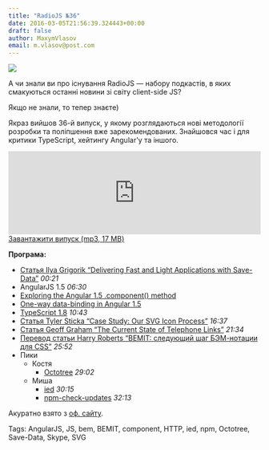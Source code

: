 ```yaml
---
title: "RadioJS №36"
date: 2016-03-05T21:56:39.324443+00:00
draft: false
author: MaxymVlasov
email: m.vlasov@post.com
---
```


<div class="image-wrapper">
    <img src="/images/2016/03/1457214971_800ac3163f9349e89236732f42b60bda.png" class="post-image full-img">
</div>

А чи знали ви про існування RadioJS — набору подкастів, в яких смакуються останні новини зі світу client-side JS?

Якщо не знали, то тепер знаєте)

Якраз вийшов 36-й випуск, у якому розглядаються нові методології розробки та поліпшення вже зарекомендованих. Знайшовся час і для критики TypeScript, хейтингу Angular'y та іншого.

<div class="soundcloudIsGold " id="soundcloud-250143484"><iframe width="100%" height="166px" scrolling="no" frameborder="no" src="https://w.soundcloud.com/player/?url=http%3A%2F%2Fapi.soundcloud.com%2Ftracks%2F250143484&amp;auto_play=false&amp;show_artwork=true&amp;color=d9e021"></iframe></div>
<a href="https://radiojs.ru/podlove/file/184/s/download/RadioJS-36.mp3">Завантажити випуск (mp3, 17 MB)</a>

       
<b>Програма:</b>
* <a href="https://developers.google.com/web/updates/2016/02/save-data" onclick="_gaq.push(['_trackEvent', 'outbound-article', 'https://developers.google.com/web/updates/2016/02/save-data', 'Статья Ilya Grigorik &#8220;Delivering Fast and Light Applications with Save-Data&#8221;']);" >Статья Ilya Grigorik &#8220;Delivering Fast and Light Applications with Save-Data&#8221;</a> <em>00:21</em>
* AngularJS 1.5 <em>06:30</em>
* <a href="https://toddmotto.com/exploring-the-angular-1-5-component-method/" onclick="_gaq.push(['_trackEvent', 'outbound-article', 'https://toddmotto.com/exploring-the-angular-1-5-component-method/', 'Exploring the Angular 1.5 .component() method']);" >Exploring the Angular 1.5 .component() method</a>
* <a href="https://toddmotto.com/one-way-data-binding-in-angular-1-5/" onclick="_gaq.push(['_trackEvent', 'outbound-article', 'https://toddmotto.com/one-way-data-binding-in-angular-1-5/', 'One-way data-binding in Angular 1.5']);" >One-way data-binding in Angular 1.5</a>
* <a href="https://blogs.msdn.microsoft.com/typescript/2016/02/22/announcing-typescript-1-8-2/" onclick="_gaq.push(['_trackEvent', 'outbound-article', 'https://blogs.msdn.microsoft.com/typescript/2016/02/22/announcing-typescript-1-8-2/', 'TypeScript 1.8']);" >TypeScript 1.8</a> <em>10:43</em>
* <a href="http://blog.cloudfour.com/our-svg-icon-process/" onclick="_gaq.push(['_trackEvent', 'outbound-article', 'http://blog.cloudfour.com/our-svg-icon-process/', 'Статья Tyler Sticka &#8220;Case Study: Our SVG Icon Process&#8221;']);" >Статья Tyler Sticka &#8220;Case Study: Our SVG Icon Process&#8221;</a> <em>16:37</em>
* <a href="https://css-tricks.com/the-current-state-of-telephone-links/" onclick="_gaq.push(['_trackEvent', 'outbound-article', 'https://css-tricks.com/the-current-state-of-telephone-links/', 'Статья Geoff Graham &#8220;The Current State of Telephone Links&#8221;']);" >Статья Geoff Graham &#8220;The Current State of Telephone Links&#8221;</a> <em>21:34</em>
* <a href="http://frontender.info/bemit-taking-the-bem-naming-convention-a-step-further/" onclick="_gaq.push(['_trackEvent', 'outbound-article', 'http://frontender.info/bemit-taking-the-bem-naming-convention-a-step-further/', 'Перевод статьи Harry Roberts &#8220;BEMIT: следующий шаг БЭМ-нотации для CSS&#8221;']);" >Перевод статьи Harry Roberts &#8220;BEMIT: следующий шаг БЭМ-нотации для CSS&#8221;</a> <em>25:52</em>
* Пики
   * Костя
       * <a href="https://github.com/buunguyen/octotree" onclick="_gaq.push(['_trackEvent', 'outbound-article', 'https://github.com/buunguyen/octotree', 'Octotree']);" >Octotree</a> <em>29:02</em></li>
    * Миша
       * <a href="https://github.com/alexanderGugel/ied" onclick="_gaq.push(['_trackEvent', 'outbound-article', 'https://github.com/alexanderGugel/ied', 'ied']);" >ied</a> <em>30:15</em>
       * <a href="https://github.com/tjunnone/npm-check-updates" onclick="_gaq.push(['_trackEvent', 'outbound-article', 'https://github.com/tjunnone/npm-check-updates', 'npm-check-updates']);" >npm-check-updates</a> <em>32:13</em></li>
</ul>
</li>
</ul>
</li>
</ul>

Акуратно взято з [оф. сайту](https://radiojs.ru/2016/03/radiojs-36/).

Tags: AngularJS, JS, bem, BEMIT, component, HTTP, ied, npm, Octotree, Save-Data, Skype, SVG

